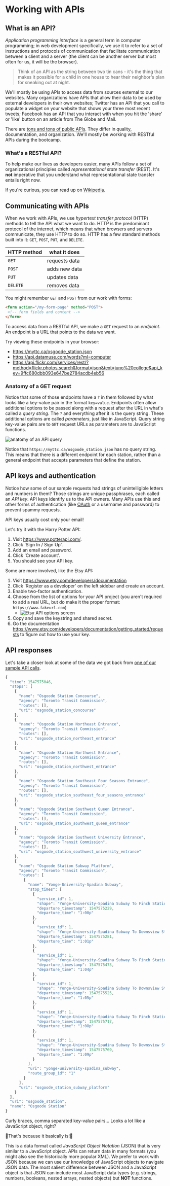   <!-- Student takeaway -->
  <!-- By the end of this lesson, the student should know:
  - What an API is
  - That we will be using them mostly to get data
  - To get data we will be making a GET request
  - That sometimes GET requests can be modified using a query string
  - That APIs sometimes need keys
  - That JSON is like a JavaScript object
  -->

# Working with APIs

## What is an API?
 _Application programming interface_ is a general term in computer programming; in web development specifically, we use it to refer to a set of instructions and protocols of communication that facilitate communication between a client and a server (the client can be another server but most often for us, it will be the browser).

> Think of an API as the string between two tin cans - it's the thing that makes it possible for a child in one house to hear their neighbor's plan for sneaking out at night. 

We'll mostly be using APIs to access data from sources external to our websites. Many organizations have APIs that allow their data to be used by external developers in their own websites; Twitter has an API that you call to populate a widget on your website that shows your three most recent tweets; Facebook has an API that you interact with when you hit the 'share' or 'like' button on an article from The Globe and Mail.

There are [tons and tons of public APIs](https://www.programmableweb.com/category/all/apis?data_format=21190). They differ in quality, documentation, and organization. We'll mostly be working with RESTful APIs during the bootcamp.

### What's a RESTful API?

To help make our lives as developers easier, many APIs follow a set of organizational principles called _representational state transfer_ (REST). It's **not** imperative that you understand what representational state transfer entails right now.

If you're curious, you can read up on [Wikipedia](https://en.wikipedia.org/wiki/Representational_state_transfer#Applied_to_Web_services).

## Communicating with APIs
When we work with APIs, we use _hypertext transfer protocol_ (HTTP) methods to tell the API what we want to do. HTTP is the predominant protocol of the internet, which means that when browsers and servers communicate, they use HTTP to do so. HTTP has a few standard methods built into it: `GET`, `POST`, `PUT`, and `DELETE`.

 HTTP method | what it does 
 --|--
`GET` | requests data  
`POST` | adds new data
`PUT` | updates data 
`DELETE`| removes data 


You might remember `GET` and `POST` from our work with forms:
```html
<form action="/my-form-page" method="POST">
 <!-- form fields and content -->
</form>
```

To access data from a RESTful API, we make a `GET` request to an _endpoint_. An endpoint is a URL that points to the data we want.

Try viewing these endpoints in your browser:      
* <https://myttc.ca/osgoode_station.json>  
* <https://api.datamuse.com/words?ml=computer>
* <https://api.flickr.com/services/rest/?method=flickr.photos.search&format=json&text=juno%20college&api_key=9ffc680dbb093e647be2784acdb4eb56>

### Anatomy of a GET request

Notice that some of those endpoints have a `?` in them followed by what looks like a key-value pair in the format `key=value`. Endpoints often allow additional options to be passed along with a request after the URL in what's called a _query string_. The `?` and everything after it is the query string. These additional options are called _parameters_, just like in JavaScript. Query string key-value pairs are to `GET` request URLs as parameters are to JavaScript functions.

![anatomy of an API query](https://cl.ly/image/093S2d001811/api-query.png)

Notice that `https://myttc.ca/osgoode_station.json` has no query string. This means that there is a different endpoint for each station, rather than a general endpoint that accepts parameters that define the station.

## API keys and authentication
Notice how some of our sample requests had strings of unintelligible letters and numbers in them? Those strings are unique passphrases, each called an _API key_. API keys identify us to the API owners. Many APIs use this and other forms of authentication (like [OAuth](https://oauth.net/) or a username and password) to prevent spammy requests. 

API keys usually cost only your email!
<!-- Instructors: choose whichever API is most useful to you - if you're doing a code-along soon, use that API! -->

Let's try it with the Harry Potter API:
1. Visit <https://www.potterapi.com/>.
2. Click 'Sign In / Sign Up'.
3. Add an email and password.
4. Click 'Create account'.
5. You should see your API key.

Some are more involved, like the Etsy API:
1. Visit <https://www.etsy.com/developers/documentation>
1. Click 'Register as a developer' on the left sidebar and create an account.
1. Enable two-factor authentication.
1. Choose from the list of options for your API project (you aren't required to add a real URL, but do make it the proper format: `https://www.fakeurl.com`)
   * ![Etsy API options screen](https://hychalknotes.s3.amazonaws.com/etsy-options-screen.png)
1. Copy and save the keystring and shared secret.
1. Go the documentation <https://www.etsy.com/developers/documentation/getting_started/requests> to figure out how to use your key.

## API responses

Let's take a closer look at some of the data we got back from [one of our sample API calls](https://myttc.ca/osgoode_station.json).

```js
{
  "time": 1547575046,
  "stops": [
    {
      "name": "Osgoode Station Concourse",
      "agency": "Toronto Transit Commission",
      "routes": [],
      "uri": "osgoode_station_concourse"
    },
    {
      "name": "Osgoode Station Northeast Entrance",
      "agency": "Toronto Transit Commission",
      "routes": [],
      "uri": "osgoode_station_northeast_entrance"
    },
    {
      "name": "Osgoode Station Northwest Entrance",
      "agency": "Toronto Transit Commission",
      "routes": [],
      "uri": "osgoode_station_northwest_entrance"
    },
    {
      "name": "Osgoode Station Southeast Four Seasons Entrance",
      "agency": "Toronto Transit Commission",
      "routes": [],
      "uri": "osgoode_station_southeast_four_seasons_entrance"
    },
    {
      "name": "Osgoode Station Southwest Queen Entrance",
      "agency": "Toronto Transit Commission",
      "routes": [],
      "uri": "osgoode_station_southwest_queen_entrance"
    },
    {
      "name": "Osgoode Station Southwest University Entrance",
      "agency": "Toronto Transit Commission",
      "routes": [],
      "uri": "osgoode_station_southwest_university_entrance"
    },
    {
      "name": "Osgoode Station Subway Platform",
      "agency": "Toronto Transit Commission",
      "routes": [
        {
          "name": "Yonge-University-Spadina Subway",
          "stop_times": [
            {
              "service_id": 1,
              "shape": "Yonge-University-Spadina Subway To Finch Station",
              "departure_timestamp": 1547575229,
              "departure_time": "1:00p"
            },
            {
              "service_id": 1,
              "shape": "Yonge-University-Spadina Subway To Downsview Station",
              "departure_timestamp": 1547575281,
              "departure_time": "1:01p"
            },
            {
              "service_id": 1,
              "shape": "Yonge-University-Spadina Subway To Finch Station",
              "departure_timestamp": 1547575473,
              "departure_time": "1:04p"
            },
            {
              "service_id": 1,
              "shape": "Yonge-University-Spadina Subway To Downsview Station",
              "departure_timestamp": 1547575525,
              "departure_time": "1:05p"
            },
            {
              "service_id": 1,
              "shape": "Yonge-University-Spadina Subway To Finch Station",
              "departure_timestamp": 1547575717,
              "departure_time": "1:08p"
            },
            {
              "service_id": 1,
              "shape": "Yonge-University-Spadina Subway To Downsview Station",
              "departure_timestamp": 1547575769,
              "departure_time": "1:09p"
            }
          ],
          "uri": "yonge-university-spadina_subway",
          "route_group_id": "1"
        }
      ],
      "uri": "osgoode_station_subway_platform"
    }
  ],
  "uri": "osgoode_station",
  "name": "Osgoode Station"
}
```
Curly braces, comma separated key-value pairs... Looks a lot like a JavaScript object, right? 

🎉That's because it basically is!🎉  

This is a data format called _JavaScript Object Notation_ (JSON) that is very similar to a JavaScript object. APIs can return data in many formats (you might also see the historically more popular XML). We prefer to work with JSON because we can use our knowledge of JavaScript objects to navigate JSON data. The most salient difference between JSON and a JavaScript object is that JSON can include most JavaScript data types (e.g. strings, numbers, booleans, nested arrays, nested objects) but **NOT** functions.
